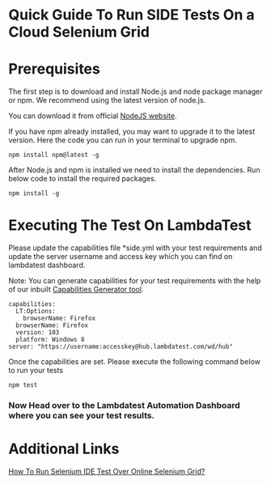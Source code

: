 # Quick Guide To Run SIDE Tests On a Cloud Selenium Grid
# Prerequisites

The first step is to download and install Node.js and node package manager or npm. We recommend using the latest version of node.js.

You can download it from official [NodeJS website](https://nodejs.org/en/).

If you have npm already installed, you may want to upgrade it to the latest version. Here the code you can run in your terminal to upgrade npm.

```
npm install npm@latest -g
```


After Node.js and npm is installed we need to install the dependencies. Run below code to install the required packages. 

```
npm install -g
```

# Executing The Test On LambdaTest
Please update the capabilities file *side.yml with your test requirements and update the server username and access key which you can find on lambdatest dashboard. 

Note: You can generate capabilities for your test requirements with the help of our inbuilt [Capabilities Generator tool](https://www.lambdatest.com/capabilities-generator/).

```
capabilities:  
  LT:Options:
    browserName: Firefox    
  browserName: Firefox
  version: 103
  platform: Windows 8
server: "https://username:accesskey@hub.lambdatest.com/wd/hub"
```

Once the capabilities are set. Please execute the following command below to run your tests

```
npm test
```

### Now Head over to the Lambdatest Automation Dashboard where you can see your test results.

# Additional Links
[How To Run Selenium IDE Test Over Online Selenium Grid?](https://www.lambdatest.com/blog/run-selenium-ide-test-on-online-selenium-grid/)

